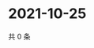 # 2021-10-25

共 0 条

<!-- BEGIN WEIBO -->
<!-- 最后更新时间 Mon Oct 25 2021 02:12:25 GMT+0800 (China Standard Time) -->

<!-- END WEIBO -->
